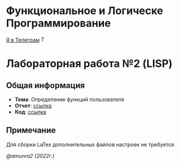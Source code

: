 # Функциональное и Логическе Программирование

 [Я в Телеграм](https://t.me/amunra2) <img src="https://img.icons8.com/external-tal-revivo-shadow-tal-revivo/344/external-telegram-is-a-cloud-based-instant-messaging-and-voice-over-ip-service-logo-shadow-tal-revivo.png" alt="Telegram" width=15>

# Лабораторная работа №2 (LISP)

## Общая информация

* **Тема**: Определение функций пользователя
* **Отчет**: [ссылка](./docs/report.pdf)
* **Код**: [ссылка](./src/)

## Примечание

Для сборки LaTex дополнительных файлов настроек не требуется


_@amunra2 (2022г.)_
